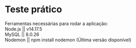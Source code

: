 # Teste prático

Ferramentas necessárias para rodar a aplicação: <br>
Node.js || v14.17.5 <br>
MySQL || 8.0.26 <br>
Nodemon || npm install nodemon (Última versão disponível)


